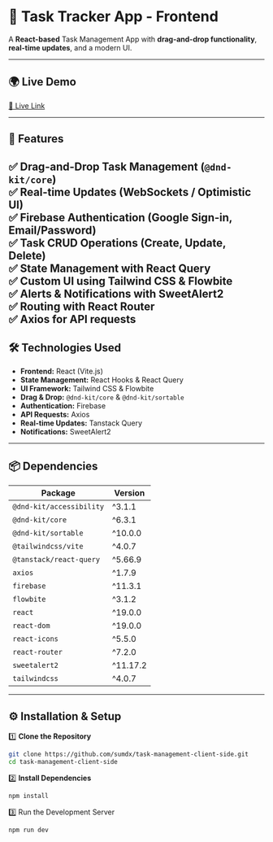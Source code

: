 # 🚀 Task Tracker App - Frontend

A **React-based** Task Management App with **drag-and-drop functionality**, **real-time updates**, and a modern UI.

---

## 🌍 Live Demo  
[🔗 Live Link](https://task-management-sumdx.web.app/)

---

## 📌 Features  
✅ **Drag-and-Drop Task Management** (`@dnd-kit/core`)  
✅ **Real-time Updates** (WebSockets / Optimistic UI)  
✅ **Firebase Authentication** (Google Sign-in, Email/Password)  
✅ **Task CRUD Operations** (Create, Update, Delete)  
✅ **State Management with React Query**  
✅ **Custom UI using Tailwind CSS & Flowbite**  
✅ **Alerts & Notifications with SweetAlert2**  
✅ **Routing with React Router**  
✅ **Axios for API requests**
---

## 🛠️ Technologies Used  
- **Frontend:** React (Vite.js)  
- **State Management:** React Hooks & React Query  
- **UI Framework:** Tailwind CSS & Flowbite  
- **Drag & Drop:** `@dnd-kit/core` & `@dnd-kit/sortable`  
- **Authentication:** Firebase  
- **API Requests:** Axios  
- **Real-time Updates:** Tanstack Query 
- **Notifications:** SweetAlert2  

---

## 📦 Dependencies  

| Package                      | Version  |
|------------------------------|----------|
| `@dnd-kit/accessibility`     | ^3.1.1   |
| `@dnd-kit/core`              | ^6.3.1   |
| `@dnd-kit/sortable`          | ^10.0.0  |
| `@tailwindcss/vite`          | ^4.0.7   |
| `@tanstack/react-query`      | ^5.66.9  |
| `axios`                      | ^1.7.9   |
| `firebase`                   | ^11.3.1  |
| `flowbite`                   | ^3.1.2   |
| `react`                      | ^19.0.0  |
| `react-dom`                  | ^19.0.0  |
| `react-icons`                | ^5.5.0   |
| `react-router`               | ^7.2.0   |
| `sweetalert2`                | ^11.17.2 |
| `tailwindcss`                | ^4.0.7   |

---

## ⚙️ Installation & Setup  

1️⃣ **Clone the Repository**  
```sh
git clone https://github.com/sumdx/task-management-client-side.git
cd task-management-client-side
```
2️⃣ **Install Dependencies**
```sh
npm install
```

3️⃣ Run the Development Server

```sh
npm run dev
```